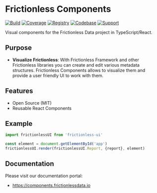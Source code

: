 # Frictionless Components

[![Build](https://img.shields.io/github/workflow/status/frictionlessdata/components/general/main)](https://github.com/frictionlessdata/components/actions)
[![Coverage](https://img.shields.io/codecov/c/github/frictionlessdata/components/main)](https://codecov.io/gh/frictionlessdata/components)
[![Registry](https://img.shields.io/npm/v/frictionless-components.svg)](https://www.npmjs.com/package/frictionless-components)
[![Codebase](https://img.shields.io/badge/github-main-brightgreen)](https://github.com/frictionlessdata/components)
[![Support](https://img.shields.io/badge/chat-discord-brightgreen)](https://discord.com/channels/695635777199145130/695635777199145133)

Visual components for the Frictionless Data project in TypeScript/React.

## Purpose

- **Visualize Frictionless**: With Frictionless Framework and other Frictionless libraries you can create and edit various metadata structures. Frictionless Components allows to visualize them and provide a user friendly UI to work with them.

## Features

- Open Source (MIT)
- Reusable React Components

## Example

```typescript
import frictionlessUI from 'frictionless-ui'

const element = document.getElementById('app')
frictionlessUI.render(frictionlessUI.Report, {report}, element)
```

## Documentation

Please visit our documentation portal:
- https://components.frictionlessdata.io
